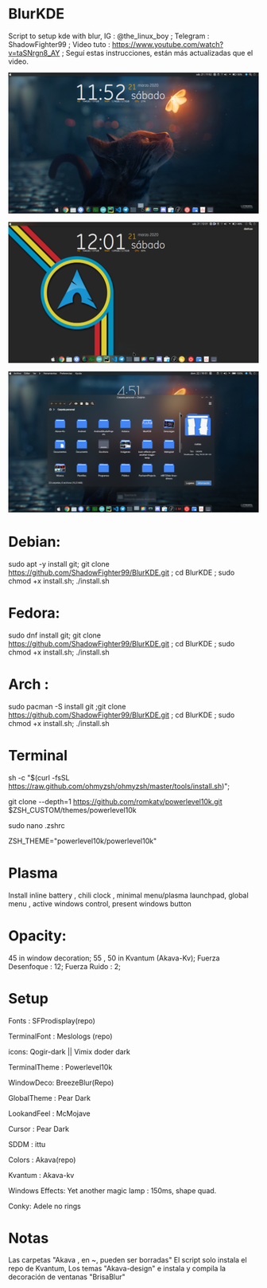 # BlurKDE
Script to setup kde with blur, IG : @the_linux_boy ; Telegram : ShadowFighter99 ; Video tuto : https://www.youtube.com/watch?v=taSNrgn8_AY ; Seguí estas instrucciones, están más actualizadas que el video.

![](Images/Captura_de_pantalla_21-03_1152.png)

![](Images/Captura_de_pantalla_21-03_1201.png)

![](Images/Captura_de_pantalla_22-03_1651.png)

# Debian:
sudo apt -y install git; git clone https://github.com/ShadowFighter99/BlurKDE.git ; cd BlurKDE ; sudo chmod +x install.sh; ./install.sh
# Fedora:
sudo dnf install git; git clone https://github.com/ShadowFighter99/BlurKDE.git ; cd BlurKDE ; sudo chmod +x install.sh; ./install.sh
# Arch : 
sudo pacman -S install git ;git clone https://github.com/ShadowFighter99/BlurKDE.git ; cd BlurKDE ; sudo chmod +x install.sh; ./install.sh
# Terminal
 sh -c "$(curl -fsSL https://raw.github.com/ohmyzsh/ohmyzsh/master/tools/install.sh)";
 
git clone --depth=1 https://github.com/romkatv/powerlevel10k.git $ZSH_CUSTOM/themes/powerlevel10k

sudo nano .zshrc

ZSH_THEME="powerlevel10k/powerlevel10k"
# #########################################################################################################################
# Plasma
Install inline battery , chili clock , minimal menu/plasma launchpad, global menu , active windows control, present windows button 
# Opacity:
45 in window decoration;
55 , 50 in Kvantum (Akava-Kv);
Fuerza Desenfoque : 12;
Fuerza Ruido : 2;
# Setup
Fonts : SFProdisplay(repo)

TerminalFont : Meslologs (repo)

icons: Qogir-dark || Vimix doder dark

TerminalTheme : Powerlevel10k

WindowDeco: BreezeBlur(Repo)

GlobalTheme : Pear Dark

LookandFeel : McMojave

Cursor : Pear Dark

SDDM : ittu

Colors : Akava(repo)

Kvantum : Akava-kv

Windows Effects: Yet another magic lamp : 150ms, shape quad.

Conky: Adele no rings

# Notas
Las carpetas "Akava , en ~, pueden ser borradas"
El script solo instala el repo de Kvantum, Los temas "Akava-design" e instala y compila la decoración de ventanas "BrisaBlur" 
